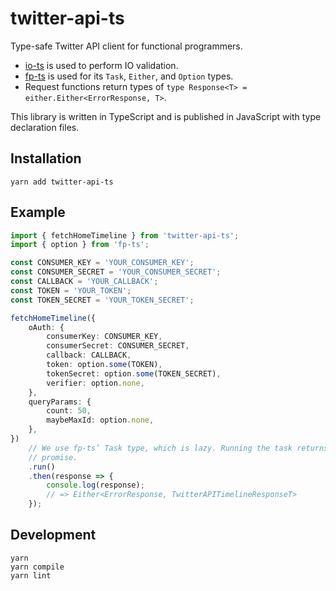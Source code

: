 # twitter-api-ts

Type-safe Twitter API client for functional programmers.

- [io-ts] is used to perform IO validation.
- [fp-ts] is used for its `Task`, `Either`, and `Option` types.
- Request functions return types of `type Response<T> = either.Either<ErrorResponse, T>`.

This library is written in TypeScript and is published in JavaScript with type declaration files.

## Installation

```
yarn add twitter-api-ts
```

## Example

``` ts
import { fetchHomeTimeline } from 'twitter-api-ts';
import { option } from 'fp-ts';

const CONSUMER_KEY = 'YOUR_CONSUMER_KEY';
const CONSUMER_SECRET = 'YOUR_CONSUMER_SECRET';
const CALLBACK = 'YOUR_CALLBACK';
const TOKEN = 'YOUR_TOKEN';
const TOKEN_SECRET = 'YOUR_TOKEN_SECRET';

fetchHomeTimeline({
    oAuth: {
        consumerKey: CONSUMER_KEY,
        consumerSecret: CONSUMER_SECRET,
        callback: CALLBACK,
        token: option.some(TOKEN),
        tokenSecret: option.some(TOKEN_SECRET),
        verifier: option.none,
    },
    queryParams: {
        count: 50,
        maybeMaxId: option.none,
    },
})
    // We use fp-ts’ Task type, which is lazy. Running the task returns a
    // promise.
    .run()
    .then(response => {
        console.log(response);
        // => Either<ErrorResponse, TwitterAPITimelineResponseT>
    });
```

## Development

```
yarn
yarn compile
yarn lint
```

[io-ts]: https://github.com/gcanti/io-ts
[fp-ts]: https://github.com/gcanti/fp-ts
